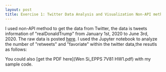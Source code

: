 ```yaml
---
layout: post
title: Exercise 1: Twitter Data Analysis and Visualization Non-API method 
---
```

I used non-API method to get the data from Twitter, the data is tweets information of "realDonaldTrump" from January 1st, 2020 to June 3rd, 2020. The raw data is posted [here](realdt.csv).
I used the Jupyter notebook to analyze the number of "retweets" and "favoriate" within the twitter data,the resutls as follows:
[](realdt.png)

You could also [get the PDF here](Wen Si_EPPS 7V81 HW1.pdf) with my sample code. 
